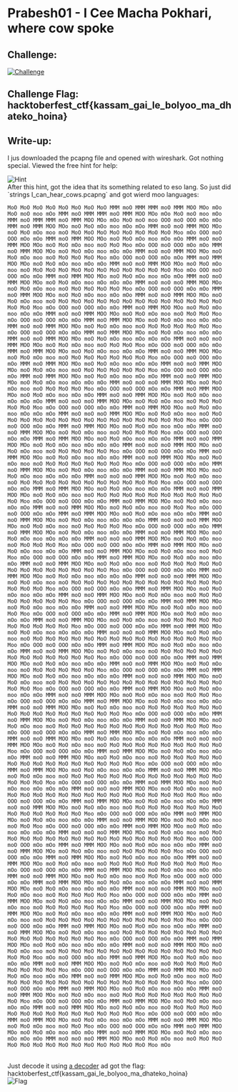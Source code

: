 # Prabesh01 -  I Cee Macha Pokhari, where cow spoke 

## Challenge:

<a href="https://hacktober.tk/challenges#I%20Cee%20Macha%20Pokhari,%20where%20cow%20spoke-15">
<img align="center" alt="Challenge" src="Prabesh01/challenge.png" /></a>

## Challenge Flag: hacktoberfest_ctf{kassam_gai_le_bolyoo_ma_dhateko_hoina}

## Write-up:

I jus downloaded the pcapng file and opened with wireshark. Got nothing special. Viewed the free hint for help:
<br>

<img align="center" alt="Hint" src="Prabesh01/hint.png" />

<br>
After this hint, got the idea that its something related to eso lang. So just did `strings I_can_hear_cows.pcapng` and got wierd moo languages:

```MoO MoO MoO MoO MoO MoO MoO MoO MMM moO MMM MMM moO MMM MOO MOo mOo MoO moO moo mOo MMM moO MMM MMM moO MMM MOO MOo mOo MoO moO moo mOo MMM moO MMM MMM moO MMM MOO MOo mOo MoO moO moo OOO moO OOO mOo mOo MMM moO MMM MOO MOo moO MoO mOo moo mOo mOo MMM moO moO MMM MOO MOo moO MoO mOo moo moO MoO MoO MoO MoO MoO MoO MoO MoO Moo mOo OOO moO OOO mOo mOo MMM moO MMM MOO MOo moO MoO mOo moo mOo mOo MMM moO moO MMM MOO MOo moO MoO mOo moo moO MoO Moo mOo OOO moO OOO mOo mOo MMM moO MMM MOO MOo moO MoO mOo moo mOo mOo MMM moO moO MMM MOO MOo moO MoO mOo moo moO MoO MoO MoO Moo mOo OOO moO OOO mOo mOo MMM moO MMM MOO MOo moO MoO mOo moo mOo mOo MMM moO moO MMM MOO MOo moO MoO mOo moo moO MoO MoO MoO MoO MoO MoO MoO MoO MoO MoO MoO Moo mOo OOO moO OOO mOo mOo MMM moO MMM MOO MOo moO MoO mOo moo mOo mOo MMM moO moO MMM MOO MOo moO MoO mOo moo mOo mOo mOo MMM moO moO moO MMM MOO MOo moO MoO mOo moo moO MoO MoO MoO MoO Moo mOo OOO moO OOO mOo mOo MMM moO MMM MOO MOo moO MoO mOo moo mOo mOo MMM moO moO MMM MOO MOo moO MoO mOo moo moO MoO MoO MoO MoO MoO MoO MoO MoO MoO MoO MoO MoO MoO MoO MoO Moo mOo OOO moO OOO mOo mOo MMM moO MMM MOO MOo moO MoO mOo moo mOo mOo MMM moO moO MMM MOO MOo moO MoO mOo moo moO MoO MoO Moo mOo OOO moO OOO mOo mOo MMM moO MMM MOO MOo moO MoO mOo moo mOo mOo MMM moO moO MMM MOO MOo moO MoO mOo moo moO MoO MoO MoO MoO MoO Moo mOo OOO moO OOO mOo mOo MMM moO MMM MOO MOo moO MoO mOo moo mOo mOo MMM moO moO MMM MOO MOo moO MoO mOo moo mOo mOo mOo MMM moO moO moO MMM MOO MOo moO MoO mOo moo moO MoO MoO Moo mOo OOO moO OOO mOo mOo MMM moO MMM MOO MOo moO MoO mOo moo mOo mOo MMM moO moO MMM MOO MOo moO MoO mOo moo moO MoO MoO MoO MoO MoO MoO Moo mOo OOO moO OOO mOo mOo MMM moO MMM MOO MOo moO MoO mOo moo mOo mOo MMM moO moO MMM MOO MOo moO MoO mOo moo moO MoO MoO MoO MoO MoO Moo mOo OOO moO OOO mOo mOo MMM moO MMM MOO MOo moO MoO mOo moo mOo mOo MMM moO moO MMM MOO MOo moO MoO mOo moo mOo mOo mOo MMM moO moO moO MMM MOO MOo moO MoO mOo moo moO MoO MoO MoO Moo mOo OOO moO OOO mOo mOo MMM moO MMM MOO MOo moO MoO mOo moo mOo mOo MMM moO moO MMM MOO MOo moO MoO mOo moo mOo mOo mOo MMM moO moO moO MMM MOO MOo moO MoO mOo moo moO MoO MoO MoO MoO Moo mOo OOO moO OOO mOo mOo MMM moO MMM MOO MOo moO MoO mOo moo mOo mOo mOo MMM moO moO moO MMM MOO MOo moO MoO mOo moo moO MoO MoO MoO MoO MoO MoO MoO MoO MoO MoO MoO MoO MoO MoO MoO Moo mOo OOO moO OOO mOo mOo MMM moO MMM MOO MOo moO MoO mOo moo mOo mOo MMM moO moO MMM MOO MOo moO MoO mOo moo moO MoO MoO MoO Moo mOo OOO moO OOO mOo mOo MMM moO MMM MOO MOo moO MoO mOo moo mOo mOo MMM moO moO MMM MOO MOo moO MoO mOo moo mOo mOo mOo MMM moO moO moO MMM MOO MOo moO MoO mOo moo moO MoO MoO MoO MoO Moo mOo OOO moO OOO mOo mOo MMM moO MMM MOO MOo moO MoO mOo moo mOo mOo MMM moO moO MMM MOO MOo moO MoO mOo moo moO MoO MoO MoO MoO MoO MoO Moo mOo OOO moO OOO mOo mOo MMM moO MMM MOO MOo moO MoO mOo moo mOo mOo MMM moO moO MMM MOO MOo moO MoO mOo moo mOo mOo mOo MMM moO moO moO MMM MOO MOo moO MoO mOo moo moO MoO MoO MoO MoO MoO MoO MoO MoO MoO MoO MoO Moo mOo OOO moO OOO mOo mOo MMM moO MMM MOO MOo moO MoO mOo moo mOo mOo MMM moO moO MMM MOO MOo moO MoO mOo moo moO MoO MoO MoO MoO MoO MoO MoO MoO MoO MoO MoO Moo mOo OOO moO OOO mOo mOo MMM moO MMM MOO MOo moO MoO mOo moo mOo mOo MMM moO moO MMM MOO MOo moO MoO mOo moo moO MoO Moo mOo OOO moO OOO mOo mOo MMM moO MMM MOO MOo moO MoO mOo moo mOo mOo MMM moO moO MMM MOO MOo moO MoO mOo moo mOo mOo mOo MMM moO moO moO MMM MOO MOo moO MoO mOo moo moO MoO MoO MoO Moo mOo OOO moO OOO mOo mOo MMM moO MMM MOO MOo moO MoO mOo moo mOo mOo MMM moO moO MMM MOO MOo moO MoO mOo moo mOo mOo mOo MMM moO moO moO MMM MOO MOo moO MoO mOo moo moO MoO MoO MoO Moo mOo OOO moO OOO mOo mOo MMM moO MMM MOO MOo moO MoO mOo moo mOo mOo MMM moO moO MMM MOO MOo moO MoO mOo moo moO MoO Moo mOo OOO moO OOO mOo mOo MMM moO MMM MOO MOo moO MoO mOo moo mOo mOo MMM moO moO MMM MOO MOo moO MoO mOo moo moO MoO MoO MoO MoO MoO MoO MoO MoO MoO MoO MoO MoO MoO Moo mOo OOO moO OOO mOo mOo MMM moO MMM MOO MOo moO MoO mOo moo mOo mOo mOo MMM moO moO moO MMM MOO MOo moO MoO mOo moo moO MoO MoO MoO MoO MoO MoO MoO MoO MoO MoO MoO MoO MoO MoO MoO Moo mOo OOO moO OOO mOo mOo MMM moO MMM MOO MOo moO MoO mOo moo mOo mOo MMM moO moO MMM MOO MOo moO MoO mOo moo moO MoO MoO MoO MoO MoO MoO MoO Moo mOo OOO moO OOO mOo mOo MMM moO MMM MOO MOo moO MoO mOo moo mOo mOo MMM moO moO MMM MOO MOo moO MoO mOo moo moO MoO Moo mOo OOO moO OOO mOo mOo MMM moO MMM MOO MOo moO MoO mOo moo mOo mOo MMM moO moO MMM MOO MOo moO MoO mOo moo moO MoO MoO MoO MoO MoO MoO MoO MoO MoO Moo mOo OOO moO OOO mOo mOo MMM moO MMM MOO MOo moO MoO mOo moo mOo mOo mOo MMM moO moO moO MMM MOO MOo moO MoO mOo moo moO MoO MoO MoO MoO MoO MoO MoO MoO MoO MoO MoO MoO MoO MoO MoO Moo mOo OOO moO OOO mOo mOo MMM moO MMM MOO MOo moO MoO mOo moo mOo mOo MMM moO moO MMM MOO MOo moO MoO mOo moo moO MoO MoO MoO MoO MoO MoO MoO MoO MoO MoO MoO MoO Moo mOo OOO moO OOO mOo mOo MMM moO MMM MOO MOo moO MoO mOo moo mOo mOo MMM moO moO MMM MOO MOo moO MoO mOo moo moO MoO MoO MoO MoO MoO Moo mOo OOO moO OOO mOo mOo MMM moO MMM MOO MOo moO MoO mOo moo mOo mOo mOo MMM moO moO moO MMM MOO MOo moO MoO mOo moo moO MoO MoO MoO MoO MoO MoO MoO MoO MoO MoO MoO MoO MoO MoO MoO Moo mOo OOO moO OOO mOo mOo MMM moO MMM MOO MOo moO MoO mOo moo mOo mOo MMM moO moO MMM MOO MOo moO MoO mOo moo moO MoO MoO Moo mOo OOO moO OOO mOo mOo MMM moO MMM MOO MOo moO MoO mOo moo mOo mOo MMM moO moO MMM MOO MOo moO MoO mOo moo moO MoO MoO MoO MoO MoO MoO MoO MoO MoO MoO MoO MoO MoO MoO MoO Moo mOo OOO moO OOO mOo mOo MMM moO MMM MOO MOo moO MoO mOo moo mOo mOo MMM moO moO MMM MOO MOo moO MoO mOo moo moO MoO MoO MoO MoO MoO MoO MoO MoO MoO MoO MoO MoO Moo mOo OOO moO OOO mOo mOo MMM moO MMM MOO MOo moO MoO mOo moo mOo mOo MMM moO moO MMM MOO MOo moO MoO mOo moo mOo mOo mOo MMM moO moO moO MMM MOO MOo moO MoO mOo moo moO MoO MoO MoO MoO MoO MoO MoO MoO MoO Moo mOo OOO moO OOO mOo mOo MMM moO MMM MOO MOo moO MoO mOo moo mOo mOo MMM moO moO MMM MOO MOo moO MoO mOo moo moO MoO MoO MoO MoO MoO MoO MoO MoO MoO MoO MoO MoO MoO MoO MoO Moo mOo OOO moO OOO mOo mOo MMM moO MMM MOO MOo moO MoO mOo moo mOo mOo MMM moO moO MMM MOO MOo moO MoO mOo moo moO MoO MoO MoO MoO MoO MoO MoO MoO MoO MoO MoO MoO MoO MoO MoO Moo mOo OOO moO OOO mOo mOo MMM moO MMM MOO MOo moO MoO mOo moo mOo mOo mOo MMM moO moO moO MMM MOO MOo moO MoO mOo moo moO MoO MoO MoO MoO MoO MoO MoO MoO MoO MoO MoO MoO MoO MoO MoO Moo mOo OOO moO OOO mOo mOo MMM moO MMM MOO MOo moO MoO mOo moo mOo mOo MMM moO moO MMM MOO MOo moO MoO mOo moo moO MoO MoO MoO MoO MoO MoO MoO MoO MoO MoO MoO MoO MoO Moo mOo OOO moO OOO mOo mOo MMM moO MMM MOO MOo moO MoO mOo moo mOo mOo MMM moO moO MMM MOO MOo moO MoO mOo moo moO MoO Moo mOo OOO moO OOO mOo mOo MMM moO MMM MOO MOo moO MoO mOo moo mOo mOo mOo MMM moO moO moO MMM MOO MOo moO MoO mOo moo moO MoO MoO MoO MoO MoO MoO MoO MoO MoO MoO MoO MoO MoO MoO MoO Moo mOo OOO moO OOO mOo mOo MMM moO MMM MOO MOo moO MoO mOo moo mOo mOo MMM moO moO MMM MOO MOo moO MoO mOo moo moO MoO MoO MoO MoO Moo mOo OOO moO OOO mOo mOo MMM moO MMM MOO MOo moO MoO mOo moo mOo mOo MMM moO moO MMM MOO MOo moO MoO mOo moo moO MoO MoO MoO MoO MoO MoO MoO MoO Moo mOo OOO moO OOO mOo mOo MMM moO MMM MOO MOo moO MoO mOo moo mOo mOo MMM moO moO MMM MOO MOo moO MoO mOo moo moO MoO Moo mOo OOO moO OOO mOo mOo MMM moO MMM MOO MOo moO MoO mOo moo mOo mOo MMM moO moO MMM MOO MOo moO MoO mOo moo mOo mOo mOo MMM moO moO moO MMM MOO MOo moO MoO mOo moo moO MoO MoO MoO MoO Moo mOo OOO moO OOO mOo mOo MMM moO MMM MOO MOo moO MoO mOo moo mOo mOo MMM moO moO MMM MOO MOo moO MoO mOo moo moO MoO MoO MoO MoO MoO Moo mOo OOO moO OOO mOo mOo MMM moO MMM MOO MOo moO MoO mOo moo mOo mOo MMM moO moO MMM MOO MOo moO MoO mOo moo moO MoO MoO MoO MoO MoO MoO MoO MoO MoO MoO MoO Moo mOo OOO moO OOO mOo mOo MMM moO MMM MOO MOo moO MoO mOo moo mOo mOo MMM moO moO MMM MOO MOo moO MoO mOo moo moO MoO MoO MoO MoO MoO MoO MoO MoO MoO MoO MoO MoO MoO MoO MoO Moo mOo OOO moO OOO mOo mOo MMM moO MMM MOO MOo moO MoO mOo moo mOo mOo mOo MMM moO moO moO MMM MOO MOo moO MoO mOo moo moO MoO MoO MoO MoO MoO MoO MoO MoO MoO MoO MoO MoO MoO MoO MoO Moo mOo moO OOO mOo mOo MMM moO MMM MOO MOo moO MoO mOo moo mOo mOo MMM moO moO MMM MOO MOo moO MoO mOo moo moO MoO MoO MoO MoO MoO MoO MoO MoO Moo mOo OOO moO OOO mOo mOo MMM moO MMM MOO MOo moO MoO mOo moo mOo mOo MMM moO moO MMM MOO MOo moO MoO mOo moo moO MoO MoO MoO MoO MoO MoO MoO MoO MoO MoO MoO MoO MoO MoO MoO Moo mOo OOO moO OOO mOo mOo MMM moO MMM MOO MOo moO MoO mOo moo mOo mOo MMM moO moO MMM MOO MOo moO MoO mOo moo moO MoO MoO MoO MoO MoO MoO MoO MoO MoO Moo mOo OOO moO OOO mOo mOo MMM moO MMM MOO MOo moO MoO mOo moo mOo mOo MMM moO moO MMM MOO MOo moO MoO mOo moo moO MoO MoO MoO MoO MoO MoO MoO MoO MoO MoO MoO MoO MoO MoO Moo mOo OOO moO OOO mOo mOo MMM moO MMM MOO MOo moO MoO mOo moo mOo mOo MMM moO moO MMM MOO MOo moO MoO mOo moo moO MoO Moo mOo OOO moO OOO mOo mOo MMM moO MMM MOO MOo moO MoO mOo moo mOo mOo MMM moO moO MMM MOO MOo moO MoO mOo moo mOo mOo mOo MMM moO moO moO MMM MOO MOo moO MoO mOo moo moO MoO MoO MoO MoO MoO MoO MoO MoO MoO MoO MoO MoO MoO Moo mOo```

<br>
Just decode it using <a href="https://frank-buss.de/cow.html">a decoder</a> ad got the flag: hacktoberfest_ctf{kassam_gai_le_bolyoo_ma_dhateko_hoina}
<br>
<img align="center" alt="Flag" src="Prabesh01/flag.png" />
